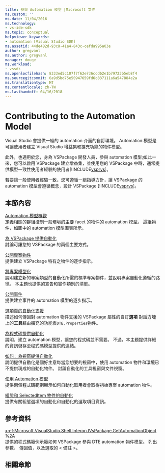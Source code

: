 ```yaml
---
title: 參與 Automation 模型 |Microsoft 文件
ms.custom: ''
ms.date: 11/04/2016
ms.technology:
- vs-ide-sdk
ms.topic: conceptual
helpviewer_keywords:
- automation [Visual Studio SDK]
ms.assetid: 44de482d-93c8-41a4-843c-cefda995a03e
author: gregvanl
ms.author: gregvanl
manager: douge
ms.workload:
- vssdk
ms.openlocfilehash: 8333ed5c107f7f62e736ccd62e1b79723b5eb8f4
ms.sourcegitcommit: 6a9d5bd75e50947659fd6c837111a6a547884e2a
ms.translationtype: MT
ms.contentlocale: zh-TW
ms.lasthandoff: 04/16/2018
---
```

# <a name="contributing-to-the-automation-model"></a>Contributing to the Automation Model
Visual Studio 會提供一組的 automation 介面的自訂環境。 Automation 模型是可讓使用者建立 Visual Studio 增益集和擴充功能的物件模型。  
  
 此外，也適用於您，身為 VSPackage 開發人員，參與 automation 模型;如此一來，您可以啟用 VSPackage 建立增益集，並使用您的 VSPackage 中時，通常提供模型一致性使用者經驗的使用者[!INCLUDE[vsprvs](../../code-quality/includes/vsprvs_md.md)]。  
  
 若要讓一般使用者經驗一致，您可遵循一組指導方針，讓 VSPackage 的 automation 模型會遵循概念，設計 VSPackage [!INCLUDE[vsprvs](../../code-quality/includes/vsprvs_md.md)]。  
  
## <a name="in-this-section"></a>本節內容  
 [Automation 模型概觀](../../extensibility/internals/automation-model-overview.md)  
 定義相關的群組控制一般環境的主要 facet 的物件的 automation 模型。 這組物件，如圖中的 automation 模型圖表所示。  
  
 [為 VSPackage 提供自動化](../../extensibility/internals/providing-automation-for-vspackages.md)  
 討論可讓您的 VSPackage 的兩個主要方式。  
  
 [公開專案物件](../../extensibility/internals/exposing-project-objects.md)  
 提供建立 VSPackage 特有之物件的逐步指示。  
  
 [將專案模型化](../../extensibility/internals/project-modeling.md)  
 說明建立新的專案類型的自動化所需的標準專案物件，並說明專案自動化遵循的路徑。 本主題也提供的宣告和實作類別的清單。  
  
 [公開事件](../../extensibility/internals/exposing-events-in-the-visual-studio-sdk.md)  
 提供建立事件的 automation 模型的逐步指示。  
  
 [選項頁的自動化支援](../../extensibility/internals/automation-support-for-options-pages.md)  
 描述如何傳回對 automation 物件支援的 VSPackage 屬性的自訂**選項** 對話方塊上的**工具**藉由擴充的功能表`DTE.Properties`物件。  
  
 [為程式碼提供自動化](../../extensibility/internals/providing-automation-for-code.md)  
 說明，建立 automation 模型，讓您的程式碼並不需要。 不過，本主題提供詳細的資訊儲存至程式碼模型提供的連結。  
  
 [如何︰為視窗提供自動化](../../extensibility/internals/how-to-provide-automation-for-windows.md)  
 說明提供自動化是個好主意每當您想要的視窗中，使用 automation 物件和環境已不提供現成的自動化物件。 討論自動化的工具視窗與文件視窗。  
  
 [使用 Automation 模型](../../extensibility/internals/using-the-automation-model.md)  
 提供兩個程式碼範例顯示如何自動化取用者會取得初始專案 automation 物件。  
  
 [組態和 SelectedItem 物件的自動化](../../extensibility/internals/automation-for-configuration-and-selecteditem-objects.md)  
 提供有關組態選項的自動化和自動化的選取項目資訊。  
  
## <a name="reference"></a>參考資料  
 <xref:Microsoft.VisualStudio.Shell.Interop.IVsPackage.GetAutomationObject%2A>  
 提供的程式碼範例示範如何 VSPackage 參與 DTE automation 物件模型。 列出參數、 傳回值，以及選取的 < 備註 >。  
  
## <a name="related-sections"></a>相關章節